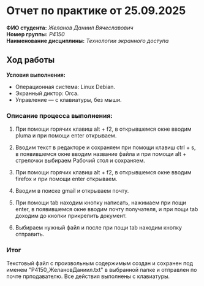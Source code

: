# Отчет по практике от 25.09.2025

**ФИО студента:** *Желанов Даниил Вячеславович*  
**Номер группы:** *P4150*  
**Наименование дисциплины:** *Технологии экранного доступа*

## Ход работы

**Условия выполнения:**
- Операционная система: Linux Debian.
- Экранный диктор: Orca.
- Управление — с клавиатуры, без мыши.

### Описание процесса выполнения:

1. При помощи горячих клавиш alt + f2, в открывшемся окне вводим pluma и при помощи enter открываем.

2. Вводим текст в редакторе и сохраняем при помощи клавиш ctrl + s, в появившемся окне вводим название файла и при помощи alt + стрелочки выбираем Рабочий стол и сохраняем.

3. При помощи горячих клавиш alt + f2, в открывшемся окне вводим firefox и при помощи enter открываем.

4. Вводим в поиске gmail и открываем почту.

5. При помощи tab находим кнопку написать, нажимаем при пощи enter, в появившемся окне вводим почту получателя, и при пощи tab доходим до кнопки прикрепить документ.

6. Выбираем нужный файл и после при пощи tab находим кнопку отправить.

### Итог
Текстовый файл с произвольным содержимым создан и сохранен под именем "P4150_ЖелановДаниил.txt" в выбранной папке и отправлен по почте прподавателю. Все действия выполнены с клавиатуры.

